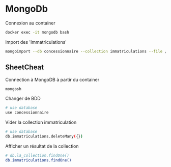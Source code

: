 # MongoDb

Connexion au container
```bash
docker exec -it mongodb bash
```

Import des 'Immatriculations'
```bash
mongoimport --db concessionnaire --collection immatriculations --file /data/import/Immatriculations.csv --type csv --headerline
```
## SheetCheat
Connection à MongoDB à partir du container
```bash
mongosh
```
Changer de BDD
```bash
# use database
use concessionnaire
```
Vider la collection immatriculation
```bash
# use database
db.immatriculations.deleteMany({})
```
Afficher un résultat de la collection
```bash
# db.la_collection.findOne()
db.immatriculations.findOne()
```

